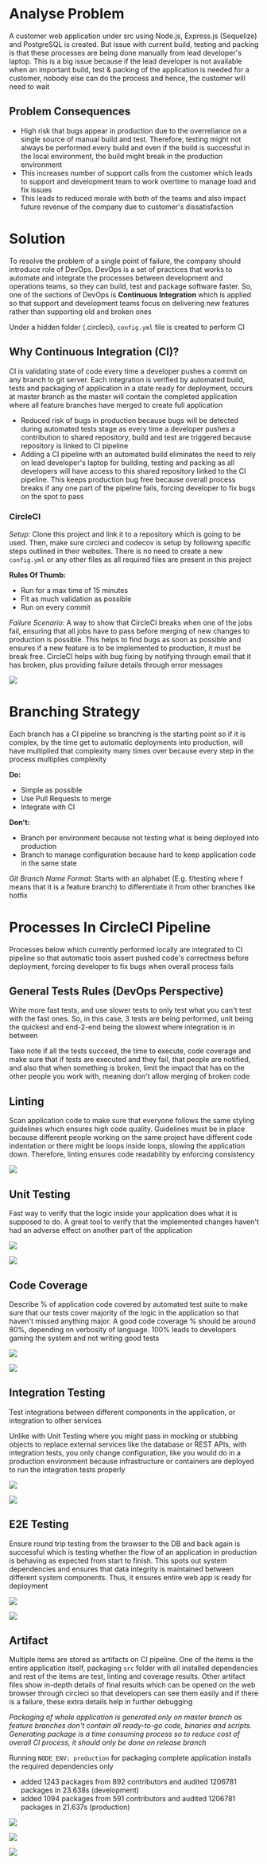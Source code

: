 # Analyse Problem

A customer web application under src using Node.js, Express.js (Sequelize) and PostgreSQL is created. But issue with current build, testing and packing is that these processes are being done manually from lead developer's laptop. This is a big issue because if the lead developer is not available when an important build, test & packing of the application is needed for a customer, nobody else can do the process and hence, the customer will need to wait 

## Problem Consequences

- High risk that bugs appear in production due to the overreliance on a single source of manual build and test. Therefore, testing might not always be performed every build and even if the build is successful in the local environment, the build might break in the production environment
- This increases number of support calls from the customer which leads to support and development team to work overtime to manage load and fix issues
- This leads to reduced morale with both of the teams and also impact future revenue of the company due to customer's dissatisfaction

# Solution

To resolve the problem of a single point of failure, the company should introduce role of DevOps. DevOps is a set of practices that works to automate and integrate the processes between development and operations teams, so they can build, test and package software faster. So, one of the sections of DevOps is **Continuous Integration** which is applied so that support and development teams focus on delivering new features rather than supporting old and broken ones

Under a hidden folder (.circleci), `config.yml` file is created to perform CI

## Why Continuous Integration (CI)?

CI is validating state of code every time a developer pushes a commit on any branch to git server. Each integration is verified by automated build, tests and packaging of application in a state ready for deployment, occurs at master branch as the master will contain the completed application where all feature branches have merged to create full application

- Reduced risk of bugs in production because bugs will be detected during automated tests stage as every time a developer pushes a contribution to shared repository, build and test are triggered because repository is linked to CI pipeline
- Adding a CI pipeline with an automated build eliminates the need to rely on lead developer's laptop for building, testing and packing as all developers will have access to this shared repository linked to the CI pipeline. This keeps production bug free because overall process breaks if any one part of the pipeline fails, forcing developer to fix bugs on the spot to pass

### CircleCI
*Setup:* Clone this project and link it to a repository which is going to be used. Then, make sure circleci and codecov is setup by following specific steps outlined in their websites. There is no need to create a new `config.yml` or any other files as all required files are present in this project

**Rules Of Thumb:** 
- Run for a max time of 15 minutes
- Fit as much validation as possible
- Run on every commit

*Failure Scenario:* A way to show that CircleCI breaks when one of the jobs fail, ensuring that all jobs have to pass before merging of new changes to production is possible. This helps to find bugs as soon as possible and ensures if a new feature is to be implemented to production, it must be break free. CircleCI helps with bug fixing by notifying through email that it has broken, plus providing failure details through error messages

![](images/integration-test-fail.png)

# Branching Strategy

Each branch has a CI pipeline so branching is the starting point so if it is complex, by the time get to automatic deployments into production, will have multiplied that complexity many times over because every step in the process multiplies complexity

**Do:**
- Simple as possible 
- Use Pull Requests to merge
- Integrate with CI

**Don't:**
- Branch per environment because not testing what is being deployed into production
- Branch to manage configuration because hard to keep application code in the same state

*Git Branch Name Format:* Starts with an alphabet (E.g. f/testing where f means that it is a feature branch) to differentiate it from other branches like hotfix

# Processes In CircleCI Pipeline

Processes below which currently performed locally are integrated to CI pipeline so that automatic tools assert pushed code's correctness before deployment, forcing developer to fix bugs when overall process fails

## General Tests Rules (DevOps Perspective)

Write more fast tests, and use slower tests to only test what you can't test with the fast ones. So, in this case, 3 tests are being performed, unit being the quickest and end-2-end being the slowest where integration is in between

Take note if all the tests succeed, the time to execute, code coverage and make sure that if tests are executed and they fail, that people are notified, and also that when something is broken, limit the impact that has on the other people you work with, meaning don't allow merging of broken code

## Linting

Scan application code to make sure that everyone follows the same styling guidelines which ensures high code quality. Guidelines must be in place because different people working on the same project have different code indentation or there might be loops inside loops, slowing the application down. Therefore, linting ensures code readability by enforcing consistency

![](images/linting.png)

## Unit Testing 

Fast way to verify that the logic inside your application does what it is supposed to do. A great tool to verify that the implemented changes haven't had an adverse effect on another part of the application

![](images/unittest.png)

![](images/unittestCI.png)

## Code Coverage

Describe % of application code covered by automated test suite to make sure that our tests cover majority of the logic in the application so that haven't missed anything major. A good code coverage % should be around 80%, depending on verbosity of language. 100% leads to developers gaming the system and not writing good tests

![](images/codecoverage.png)

![](images/codecov.png)

## Integration Testing

Test integrations between different components in the application, or integration to other services

Unlike with Unit Testing where you might pass in mocking or stubbing objects to replace external services like the database or REST APIs, with integration tests, you only change configuration, like you would do in a production environment because infrastructure or containers are deployed to run the integration tests properly

![](images/integrationtest.png)

![](images/integrationtestCI.png)

## E2E Testing

Ensure round trip testing from the browser to the DB and back again is successful which is testing whether the flow of an application in production is behaving as expected from start to finish. This spots out system dependencies and ensures that data integrity is maintained between different system components. Thus, it ensures entire web app is ready for deployment

![](images/e2etestpt1.png)

![](images/e2etestpt2.png)

## Artifact
Multiple items are stored as artifacts on CI pipeline. One of the items is the entire application itself, packaging `src` folder with all installed dependencies and rest of the items are test, linting and coverage results. Other artifact files show in-depth details of final results which can be opened on the web browser through circleci so that developers can see them easily and if there is a failure, these extra details help in further debugging

*Packaging of whole application is generated only on master branch as feature branches don't contain all ready-to-go code, binaries and scripts. Generating package is a time consuming process so to reduce cost of overall CI process, it should only be done on release branch*

Running `NODE_ENV: production` for packaging complete application installs the required dependencies only
- added 1243 packages from 892 contributors and audited 1206781 packages in 23.638s (development)
- added 1094 packages from 591 contributors and audited 1206781 packages in 21.637s (production)

![](images/build-and-test-artifacts.png)

![](images/integration-test-artifact.png)

![](images/e2e-test-artifacts.png)